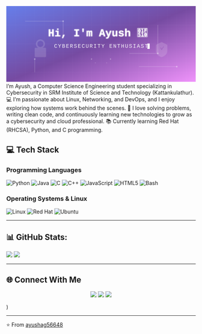 ![Banner](./banner.svg)
I’m Ayush, a Computer Science Engineering student specializing in Cybersecurity in  SRM Institute of Science and Technology (Kattankulathur).
💻 I’m passionate about Linux, Networking, and DevOps, and I enjoy exploring how systems work behind the scenes.
🚀 I love solving problems, writing clean code, and continuously learning new technologies to grow as a cybersecurity and cloud professional.
📚 Currently learning Red Hat (RHCSA), Python, and C programming.

## 💻 Tech Stack

### Programming Languages
![Python](https://img.shields.io/badge/python-3670A0?style=for-the-badge&logo=python&logoColor=ffdd54)
![Java](https://img.shields.io/badge/java-%23ED8B00.svg?style=for-the-badge&logo=openjdk&logoColor=white)
![C](https://img.shields.io/badge/c-%2300599C.svg?style=for-the-badge&logo=c&logoColor=white)
![C++](https://img.shields.io/badge/c++-%2300599C.svg?style=for-the-badge&logo=c%2B%2B&logoColor=white)
![JavaScript](https://img.shields.io/badge/javascript-%23323330.svg?style=for-the-badge&logo=javascript&logoColor=%23F7DF1E)
![HTML5](https://img.shields.io/badge/html5-%23E34F26.svg?style=for-the-badge&logo=html5&logoColor=white)
![Bash](https://img.shields.io/badge/Bash-4EAA25?style=for-the-badge&logo=gnu-bash&logoColor=white)

### Operating Systems & Linux
![Linux](https://img.shields.io/badge/Linux-FCC624?style=for-the-badge&logo=linux&logoColor=black)
![Red Hat](https://img.shields.io/badge/Red%20Hat-EE0000?style=for-the-badge&logo=redhat&logoColor=white)
![Ubuntu](https://img.shields.io/badge/Ubuntu-E95420?style=for-the-badge&logo=ubuntu&logoColor=white)

---

## 📊 GitHub Stats:
![](https://github-readme-stats.vercel.app/api?username=ayushag56648&theme=dark&hide_border=false&include_all_commits=true&count_private=true)
![](https://github-readme-streak-stats.herokuapp.com/?user=ayushag56648&theme=dark&hide_border=false)

---

## 🌐 Connect With Me

<p align="center">
<a href="https://www.linkedin.com/in/ayushanandgeorge"><img src="https://img.shields.io/badge/-LinkedIn-0077B5?style=for-the-badge&logo=linkedin&logoColor=white"/></a>
<a href="mailto:ayush.ag56648@gmail.com"><img src="https://img.shields.io/badge/-Gmail-D14836?style=for-the-badge&logo=gmail&logoColor=white"/></a>
<a href="https://github.com/ayushag56648"><img src="https://img.shields.io/badge/-GitHub-181717?style=for-the-badge&logo=github&logoColor=white"/></a>
</p>

)


---
⭐️ From [ayushag56648](https://github.com/ayushag56648)
